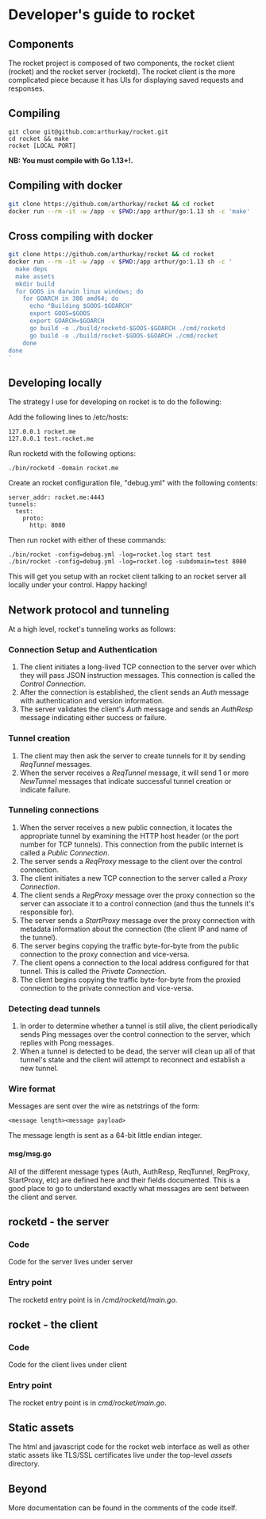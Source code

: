 # Developer's guide to rocket


## Components
The rocket project is composed of two components, the rocket client (rocket) and the rocket server (rocketd).
The rocket client is the more complicated piece because it has UIs for displaying saved requests and responses.

## Compiling

    git clone git@github.com:arthurkay/rocket.git
    cd rocket && make
    rocket [LOCAL PORT]


**NB: You must compile with Go 1.13+!.**


## Compiling with docker

```bash
git clone https://github.com/arthurkay/rocket && cd rocket
docker run --rm -it -w /app -v $PWD:/app arthur/go:1.13 sh -c 'make'
```

## Cross compiling with docker

```bash
git clone https://github.com/arthurkay/rocket && cd rocket
docker run --rm -it -w /app -v $PWD:/app arthur/go:1.13 sh -c '
  make deps
  make assets
  mkdir build
  for GOOS in darwin linux windows; do
    for GOARCH in 386 amd64; do
      echo "Building $GOOS-$GOARCH"
      export GOOS=$GOOS
      export GOARCH=$GOARCH
      go build -o ./build/rocketd-$GOOS-$GOARCH ./cmd/rocketd
      go build -o ./build/rocket-$GOOS-$GOARCH ./cmd/rocket
    done
done
'
```

## Developing locally
The strategy I use for developing on rocket is to do the following:

Add the following lines to /etc/hosts:

    127.0.0.1 rocket.me
    127.0.0.1 test.rocket.me

Run rocketd with the following options:

    ./bin/rocketd -domain rocket.me

Create an rocket configuration file, "debug.yml" with the following contents:

    server_addr: rocket.me:4443
    tunnels:
      test:
        proto:
          http: 8080


Then run rocket with either of these commands:

    ./bin/rocket -config=debug.yml -log=rocket.log start test
    ./bin/rocket -config=debug.yml -log=rocket.log -subdomain=test 8080

This will get you setup with an rocket client talking to an rocket server all locally under your control. Happy hacking!


## Network protocol and tunneling
At a high level, rocket's tunneling works as follows:

### Connection Setup and Authentication
1. The client initiates a long-lived TCP connection to the server over which they will pass JSON instruction messages. This connection is called the *Control Connection*.
1. After the connection is established, the client sends an *Auth* message with authentication and version information.
1. The server validates the client's *Auth* message and sends an *AuthResp* message indicating either success or failure.

### Tunnel creation
1. The client may then ask the server to create tunnels for it by sending *ReqTunnel* messages. 
1. When the server receives a *ReqTunnel* message, it will send 1 or more *NewTunnel* messages that indicate successful tunnel creation or indicate failure.

### Tunneling connections
1. When the server receives a new public connection, it locates the appropriate tunnel by examining the HTTP host header (or the port number for TCP tunnels). This connection from the public internet is called a *Public Connection*.
1. The server sends a *ReqProxy* message to the client over the control connection.
1. The client initiates a new TCP connection to the server called a *Proxy Connection*.
1. The client sends a *RegProxy* message over the proxy connection so the server can associate it to a control connection (and thus the tunnels it's responsible for).
1. The server sends a *StartProxy* message over the proxy connection with metadata information about the connection (the client IP and name of the tunnel).
1. The server begins copying the traffic byte-for-byte from the public connection to the proxy connection and vice-versa.
1. The client opens a connection to the local address configured for that tunnel. This is called the *Private Connection*.
1. The client begins copying the traffic byte-for-byte from the proxied connection to the private connection and vice-versa.

### Detecting dead tunnels
1. In order to determine whether a tunnel is still alive, the client periodically sends Ping messages over the control connection to the server, which replies with Pong messages.
1. When a tunnel is detected to be dead, the server will clean up all of that tunnel's state and the client will attempt to reconnect and establish a new tunnel.

### Wire format
Messages are sent over the wire as netstrings of the form:

    <message length><message payload>

The message length is sent as a 64-bit little endian integer.

#### msg/msg.go
All of the different message types (Auth, AuthResp, ReqTunnel, RegProxy, StartProxy, etc) are defined here and their fields documented. This is a good place to go to understand exactly what messages are sent between the client and server.
    
## rocketd - the server
### Code
Code for the server lives under server

### Entry point
The rocketd entry point is in _/cmd/rocketd/main.go_.

## rocket - the client
### Code
Code for the client lives under client

### Entry point
The rocket entry point is in _cmd/rocket/main.go_.

## Static assets
The html and javascript code for the rocket web interface as well as other static assets like TLS/SSL certificates live under the top-level _assets_ directory.

## Beyond
More documentation can be found in the comments of the code itself.
